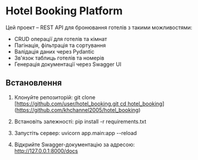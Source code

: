 # Hotel Booking Platform
Цей проект – REST API для бронювання готелів з такими можливостями:
- CRUD операції для готелів та кімнат
- Пагінація, фільтрація та сортування
- Валідація даних через Pydantic
- Зв'язок таблиць готелів та номерів
- Генерація документації через Swagger UI

## Встановлення
1. Клонуйте репозиторій:
git clone [[https://github.com/user/hotel_booking.git cd hotel_booking](https://github.com/khchannel2005/hotel_booking)](https://github.com/khchannel2005/hotel_booking)


2. Встановіть залежності:
pip install -r requirements.txt


3. Запустіть сервер:
uvicorn app.main:app --reload


4. Відкрийте Swagger-документацію за адресою:
http://127.0.0.1:8000/docs
